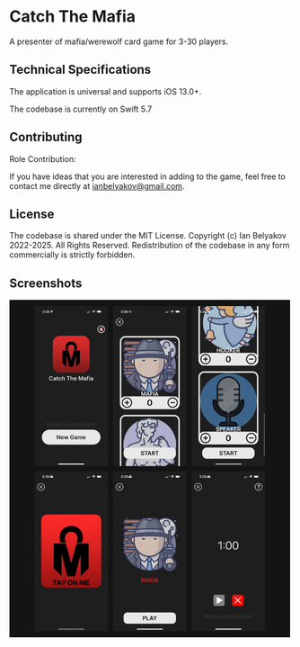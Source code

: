 # Catch The Mafia

A presenter of mafia/werewolf card game for 3-30 players.

## Technical Specifications

The application is universal and supports iOS 13.0+.

The codebase is currently on Swift 5.7

## Contributing

Role Contribution:

If you have ideas that you are interested in adding to the game, feel free to contact me directly at ianbelyakov@gmail.com.

## License

The codebase is shared under the MIT License. Copyright (c) Ian Belyakov 2022-2025. All Rights Reserved. Redistribution of the codebase in any form commercially is strictly forbidden.

## Screenshots

<img src="./Pictures/Mafia.png" width="500" alt="Mafia">
